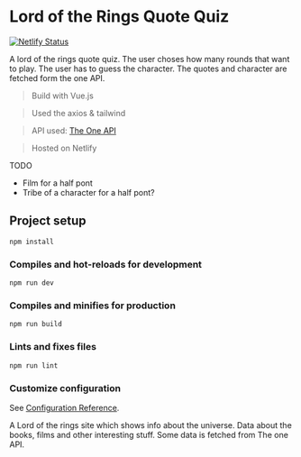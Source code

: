 # Lord of the Rings Quote Quiz

[![Netlify Status](https://api.netlify.com/api/v1/badges/bff767be-f169-4484-9776-4741ad42fdd6/deploy-status)](https://app.netlify.com/sites/quote-quiz/deploys)

A lord of the rings quote quiz. The user choses how many rounds that want to play.
The user has to guess the character. The quotes and character are fetched form the one API.


> Build with Vue.js

> Used the axios & tailwind

> API used: [The One API](https://the-one-api.dev/)

> Hosted on Netlify


TODO

- Film for a half pont
- Tribe of a character for a half pont?

## Project setup
```
npm install
```

### Compiles and hot-reloads for development
```
npm run dev
```

### Compiles and minifies for production
```
npm run build
```

### Lints and fixes files
```
npm run lint
```

### Customize configuration
See [Configuration Reference](https://cli.vuejs.org/config/).



A Lord of the rings site which shows info about the universe.
Data about the books, films and other interesting stuff. 
Some data is fetched from The one API.

